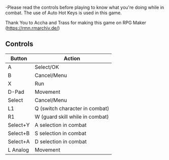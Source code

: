 -Please read the controls before playing to know what you're doing while in combat. The use of Auto Hot Keys is used in this game.

Thank You to Accha and Trass for making this game on RPG Maker 
(https://rmn.rmarchiv.de/)

## Controls

| Button | Action |
|--|--| 
|A|Select/OK|
|B|Cancel/Menu|
|X|Run|
|D-Pad|Movement|
|Select|Cancel/Menu|
|L1|Q (switch character in combat)|
|R1|W (guard skill while in combat)|
|Select+Y|A selection in combat|
|Select+B|S selection in combat|
|Select+A|D selection in combat|
|L Analog|Movement|


